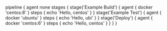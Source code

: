 pipeline {
    agent none 
    stages {
        stage('Example Build') {
            agent { docker 'centos:8' } 
            steps {
                echo 'Hello, centos'
            }
        }
        stage('Example Test') {
            agent { docker 'ubuntu' } 
            steps {
                echo 'Hello, ubi'
            }
        }
         stage('Deploy') {
            agent { docker 'centos:6' } 
            steps {
                echo 'Hello, centos'
         }
     }
  }
}
